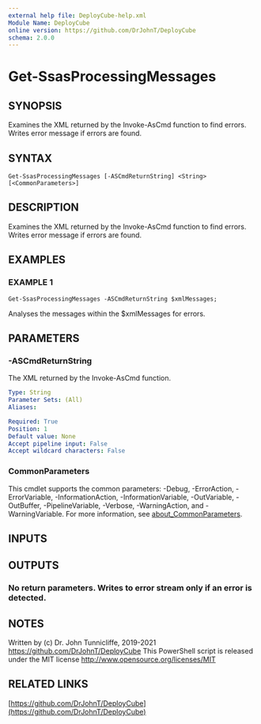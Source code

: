 ```yaml
---
external help file: DeployCube-help.xml
Module Name: DeployCube
online version: https://github.com/DrJohnT/DeployCube
schema: 2.0.0
---
```


# Get-SsasProcessingMessages

## SYNOPSIS
Examines the XML returned by the Invoke-AsCmd function to find errors. 
Writes error message if errors are found.

## SYNTAX

```
Get-SsasProcessingMessages [-ASCmdReturnString] <String> [<CommonParameters>]
```

## DESCRIPTION
Examines the XML returned by the Invoke-AsCmd function to find errors. 
Writes error message if errors are found.

## EXAMPLES

### EXAMPLE 1
```
Get-SsasProcessingMessages -ASCmdReturnString $xmlMessages;
```

Analyses the messages within the $xmlMessages for errors.

## PARAMETERS

### -ASCmdReturnString
The XML returned by the Invoke-AsCmd function.

```yaml
Type: String
Parameter Sets: (All)
Aliases:

Required: True
Position: 1
Default value: None
Accept pipeline input: False
Accept wildcard characters: False
```

### CommonParameters
This cmdlet supports the common parameters: -Debug, -ErrorAction, -ErrorVariable, -InformationAction, -InformationVariable, -OutVariable, -OutBuffer, -PipelineVariable, -Verbose, -WarningAction, and -WarningVariable. For more information, see [about_CommonParameters](http://go.microsoft.com/fwlink/?LinkID=113216).

## INPUTS

## OUTPUTS

### No return parameters.  Writes to error stream only if an error is detected.
## NOTES
Written by (c) Dr.
John Tunnicliffe, 2019-2021 https://github.com/DrJohnT/DeployCube
This PowerShell script is released under the MIT license http://www.opensource.org/licenses/MIT

## RELATED LINKS

[https://github.com/DrJohnT/DeployCube](https://github.com/DrJohnT/DeployCube)

